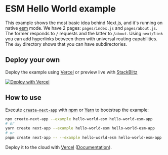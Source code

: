 # ESM Hello World example

This example shows the most basic idea behind Next.js, and it's running on native [esm](https://nodejs.org/api/esm.html) mode. We have 2 pages: `pages/index.js` and `pages/about.js`. The former responds to `/` requests and the latter to `/about`. Using `next/link` you can add hyperlinks between them with universal routing capabilities. The `day` directory shows that you can have subdirectories.

## Deploy your own

Deploy the example using [Vercel](https://vercel.com?utm_source=github&utm_medium=readme&utm_campaign=next-example-esm) or preview live with [StackBlitz](https://stackblitz.com/github/vercel/next.js/tree/canary/examples/hello-world-esm)

[![Deploy with Vercel](https://vercel.com/button)](https://vercel.com/new/git/external?repository-url=https://github.com/vercel/next.js/tree/canary/examples/hello-world-esm&project-name=hello-world-esm&repository-name=hello-world-esm)

## How to use

Execute [`create-next-app`](https://github.com/vercel/next.js/tree/canary/packages/create-next-app) with [npm](https://docs.npmjs.com/cli/init) or [Yarn](https://yarnpkg.com/lang/en/docs/cli/create/) to bootstrap the example:

```bash
npx create-next-app --example hello-world-esm hello-world-esm-app
# or
yarn create next-app --example hello-world-esm hello-world-esm-app
# or
pnpm create next-app -- --example hello-world-esm hello-world-esm-app
```

Deploy it to the cloud with [Vercel](https://vercel.com/new?utm_source=github&utm_medium=readme&utm_campaign=next-example) ([Documentation](https://nextjs.org/docs/deployment)).
